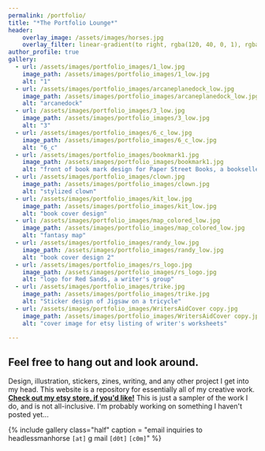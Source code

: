 ```yaml
---
permalink: /portfolio/
title: "*The Portfolio Lounge*"
header:
    overlay_image: /assets/images/horses.jpg
    overlay_filter: linear-gradient(to right, rgba(120, 40, 0, 1), rgba(0, 0, 0,.1))
author_profile: true
gallery:
  - url: /assets/images/portfolio_images/1_low.jpg
    image_path: /assets/images/portfolio_images/1_low.jpg
    alt: "1"
  - url: /assets/images/portfolio_images/arcaneplanedock_low.jpg
    image_path: /assets/images/portfolio_images/arcaneplanedock_low.jpg
    alt: "arcanedock"
  - url: /assets/images/portfolio_images/3_low.jpg
    image_path: /assets/images/portfolio_images/3_low.jpg
    alt: "3"
  - url: /assets/images/portfolio_images/6_c_low.jpg
    image_path: /assets/images/portfolio_images/6_c_low.jpg
    alt: "6_c"
  - url: /assets/images/portfolio_images/bookmark1.jpg
    image_path: /assets/images/portfolio_images/bookmark1.jpg
    alt: "front of book mark design for Paper Street Books, a bookseller"
  - url: /assets/images/portfolio_images/clown.jpg
    image_path: /assets/images/portfolio_images/clown.jpg
    alt: "stylized clown"
  - url: /assets/images/portfolio_images/kit_low.jpg
    image_path: /assets/images/portfolio_images/kit_low.jpg
    alt: "book cover design"
  - url: /assets/images/portfolio_images/map_colored_low.jpg
    image_path: /assets/images/portfolio_images/map_colored_low.jpg
    alt: "fantasy map"
  - url: /assets/images/portfolio_images/randy_low.jpg
    image_path: /assets/images/portfolio_images/randy_low.jpg
    alt: "book cover design 2"
  - url: /assets/images/portfolio_images/rs_logo.jpg
    image_path: /assets/images/portfolio_images/rs_logo.jpg
    alt: "logo for Red Sands, a writer's group"
  - url: /assets/images/portfolio_images/trike.jpg
    image_path: /assets/images/portfolio_images/trike.jpg
    alt: "Sticker design of Jigsaw on a tricycle"
  - url: /assets/images/portfolio_images/WritersAidCover copy.jpg
    image_path: /assets/images/portfolio_images/WritersAidCover copy.jpg
    alt: "cover image for etsy listing of writer's worksheets"

---
```

## Feel free to hang out and look around.

Design, illustration, stickers, zines, writing, and any other project I get into my head. This website is a repository for essentially all of my creative work. **[Check out my etsy store, if you'd like!](https://www.etsy.com/shop/headlessmanhorse)** This is just a sampler of the work I do, and is not all-inclusive. I'm probably working on something I haven't posted yet...

{% include gallery class="half" caption = "email inquiries to headlessmanhorse `[at]` g mail `[d0t]` `[c0m]`" %}

